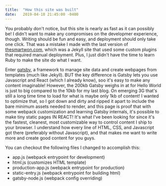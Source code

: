 ```yaml
---
title:  "How this site was built"
date:   2019-04-18 21:45:00 -0400
---
```

You probably don't notice, but this site is nearly as fast as it can possibly be! I didn't want to make any compromises on the developmer experience, though. Writing should be fun and easy, and deployment should only take one click. That was a mistake I made with the last version of [thesmartwon.com](thesmartwon.com), which was a Jekyll site that used some custom plugins that required manual deployment. Plus, I just didn't have the time to learn Ruby to make the site do what I want.

Enter [gatsby](gatsbyjs.org), a framework to manage site data and create webpages from templates (much like Jekyll). BUT the key difference is Gatsby lets you use Javascript and React (which I already know), soo it's easy to make any content imaginable! However, the 200kb Gatsby weighs in at for Hello World is just to big compared to the 10kb for my last blog. On emerging 3G that's still a long time time to load for what is maybe only 1kb of content! I wanted to optimize that, so I got down and dirty and ripped it apart to include the bare minimum assets needed to render, and this page is proof that with some webpack customization and learning Gatsby internals, it's possible to make tiny static pages IN REACT! It's what I've been looking for since it's the fastest, cleanest, most customizable way to control content I ship to your browser. I understand how every line of HTML, CSS, and Javascript got there (preferably without Javascript), and that makes me want to write more and create good content for you guys.

You can checkout the following files I changed to accomplish this:

- app.js (webpack entrypoint for development)
- html.js (customizes HTML template)
- production-app.js (webpack entrypoint for production)
- static-entry.js (webpack entrypoint for building html)
- gatsby-node.js (webpack config overriding)
